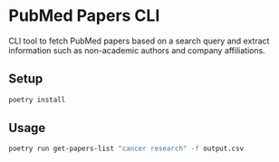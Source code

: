
# PubMed Papers CLI

CLI tool to fetch PubMed papers based on a search query and extract information such as non-academic authors and company affiliations.

## Setup

```bash
poetry install
```

## Usage

```bash
poetry run get-papers-list "cancer research" -f output.csv
```
